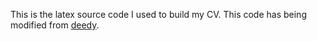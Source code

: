 This is the latex source code I used to build my CV. This code has being modified from [deedy](https://github.com/deedy/Deedy-Resume).
